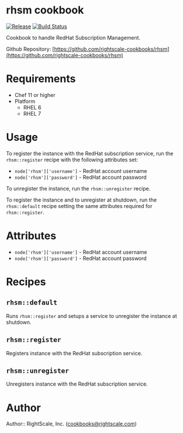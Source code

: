 # rhsm cookbook

[![Release](https://img.shields.io/github/release/rightscale-cookbooks/rhsm.svg?style=flat)][release]
[![Build Status](https://img.shields.io/travis/rightscale-cookbooks/rhsm.svg?style=flat)][travis]

[release]: https://github.com/rightscale-cookbooks/rhsm/releases/latest
[travis]: https://travis-ci.org/rightscale-cookbooks/rhsm

Cookbook to handle RedHat Subscription Management.

Github Repository: [https://github.com/rightscale-cookbooks/rhsm](https://github.com/rightscale-cookbooks/rhsm)

# Requirements

* Chef 11 or higher
* Platform
  * RHEL 6
  * RHEL 7

# Usage

To register the instance with the RedHat subscription service, run the `rhsm::register` recipe with the following attributes set:

- `node['rhsm']['username']` - RedHat account username
- `node['rhsm']['password']` - RedHat account password

To unregister the instance, run the `rhsm::unregister` recipe.

To register the instance and to unregister at shutdown, run the `rhsm::default` recipe setting the same attributes required for `rhsm::register`.

# Attributes

- `node['rhsm']['username']` - RedHat account username
- `node['rhsm']['password']` - RedHat account password

# Recipes

## `rhsm::default`

Runs `rhsm::register` and setups a service to unregister the instance at shutdown.

## `rhsm::register`

Registers instance with the RedHat subscription service.

## `rhsm::unregister`

Unregisters instance with the RedHat subscription service.

# Author

Author:: RightScale, Inc. (<cookbooks@rightscale.com>)
